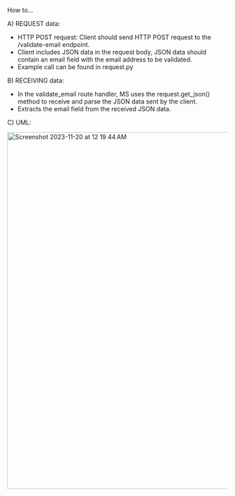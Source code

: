 How to...

A) REQUEST data: 
- HTTP POST request: Client should send HTTP POST request to the /validate-email endpoint.
- Client includes JSON data in the request body, JSON data should contain an email field with the email address to be validated.
- Example call can be found in request.py

B) RECEIVING data:
- In the validate_email route handler, MS uses the request.get_json() method to receive and parse the JSON data sent by the client.
- Extracts the email field from the received JSON data.

C) UML:


<img width="816" alt="Screenshot 2023-11-20 at 12 19 44 AM" src="https://github.com/villafla/emailvalidation_microservice/assets/132638899/e5699aec-73c4-4c0e-b5a5-c0b8123b5d6f">
